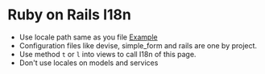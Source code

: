 # Ruby on Rails I18n

* Use locale path same as you file [Example](/best-practices/rails/locales/sample.rb)
* Configuration files like devise, simple_form and rails are one by project.
* Use method `t` or `l` into views to call I18n of this page.
* Don't use locales on models and services
